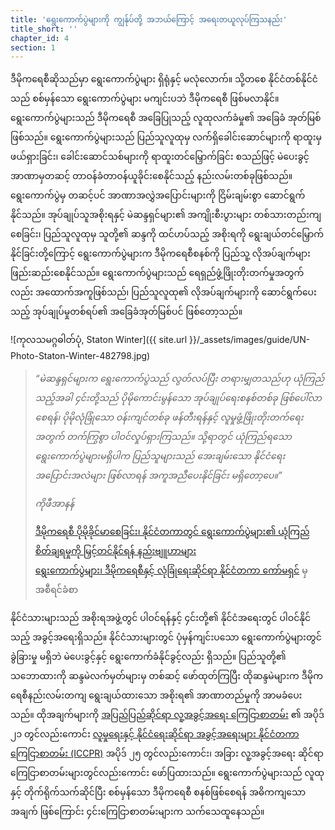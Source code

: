 ```yaml
---
title: 'ရွေးကောက်ပွဲများကို ကျွန်ုပ်တို့ အဘယ်ကြောင့် အရေးတယူလုပ်ကြသနည်း'
title_short: ''
chapter_id: 4
section: 1
---
```


ဒီမိုကရေစီဆိုသည်မှာ ရွေးကောက်ပွဲများ ရှိရုံနှင့် မလုံလောက်။ သို့တစေ နိုင်ငံတစ်နိုင်ငံသည် စစ်မှန်သော ရွေးကောက်ပွဲများ မကျင်းပဘဲ ဒီမိုကရေစီ ဖြစ်မလာနိုင်။ ရွေးကောက်ပွဲများသည် ဒီမိုကရေစီ အခြေပြုသည့် လူထုလက်ခံမှု၏ အခြေခံ အုတ်မြစ်ဖြစ်သည်။ ရွေးကောက်ပွဲများသည် ပြည်သူလူထုမှ လက်ရှိခေါင်းဆောင်များကို ရာထူးမှ ဖယ်ရှားခြင်း၊ ခေါင်းဆောင်သစ်များကို ရာထူးတင်မြှောက်ခြင်း စသည်ဖြင့် မဲပေးခွင့်အာဏာမှတဆင့် တာဝန်ခံတာဝန်ယူခိုင်းစေနိုင်သည့် နည်းလမ်းတစ်ခုဖြစ်သည်။ ရွေးကောက်ပွဲမှ တဆင့်ပင် အာဏာအလွှဲအပြောင်းများကို ငြိမ်းချမ်းစွာ ဆောင်ရွက်နိုင်သည်။ အုပ်ချုပ်သူအစိုးရနှင့် မဲဆန္ဒရှင်များ၏ အကျိုးစီးပွားများ တစ်သားတည်းကျစေခြင်း၊ ပြည်သူလူထုမှ သူတို့၏ ဆန္ဒကို ထင်ဟပ်သည့် အစိုးရကို ရွေးချယ်တင်မြှောက်နိုင်ခြင်းတို့ကြောင့် ရွေးကောက်ပွဲများက ဒီမိုကရေစီစနစ်ကို ပြည်သူ့ လိုအပ်ချက်များ ဖြည်းဆည်းစေနိုင်သည်။ ရွေးကောက်ပွဲများသည် ရေရှည်ဖွံ့ဖြိုးတိုးတက်မှုအတွက်လည်း အထောက်အကူဖြစ်သည်၊ ပြည်သူလူထု၏ လိုအပ်ချက်များကို ဆောင်ရွက်ပေးသည့် အုပ်ချုပ်မှုတစ်ရပ်၏ အခြေခံအုတ်မြစ်ပင် ဖြစ်တော့သည်။

![ကုလသမဂ္ဂဓါတ်ပုံ, Staton Winter]({{ site.url }}/\_assets/images/guide/UN-Photo-Staton-Winter-482798.jpg)

> _“မဲဆန္ဒရှင်များက ရွေးကောက်ပွဲသည် လွတ်လပ်ပြီး တရားမျှတသည်ဟု ယုံကြည်သည့်အခါ ၄င်းတို့သည် ပိုမိုကောင်းမွန်သော အုပ်ချုပ်ရေးစနစ်တစ်ခု ဖြစ်ပေါ်လာစေရန်၊ ပိုမိုလုံခြုံသော ဝန်းကျင်တစ်ခု ဖန်တီးရန်နှင့် လူမှုဖွံ့ဖြိုးတိုးတက်ရေးအတွက် တက်ကြွစွာ ပါဝင်လှုပ်ရှားကြသည်။ သို့ရာတွင် ယုံကြည်ရသော ရွေးကောက်ပွဲများမရှိပါက ပြည်သူများသည် အေးချမ်းသော နိုင်ငံရေးအပြောင်းအလဲများ ဖြစ်လာရန် အကူအညီပေးနိုင်ခြင်း မရှိတော့ပေ။”_
>
> <cite>ကိုဖီအာနန်</cite>
>
> [ဒီမိုကရေစီ ပိုမိုခိုင်မာစေခြင်း၊ နိုင်ငံတကာတွင် ရွေးကောက်ပွဲများ၏ ယုံကြည်စိတ်ချရမှုကို မြှင့်တင်နိုင်ရန် နည်းဗျူဟာများ](http://www.idea.int/news/deepening-democracy-a-strategy-for-improving-the-integrity-of-elections-worldwide.cfm)  
> [ရွေးကောက်ပွဲများ၊ ဒီမိုကရေစီနှင့် လုံခြုံရေးဆိုင်ရာ နိုင်ငံတကာ ကော်မရှင်](http://www.kofiannanfoundation.org/topics/supporting-democracy-and-elections-with-integrity/) မှ အစီရင်ခံစာ

နိုင်ငံသားများသည် အစိုးရအဖွဲ့တွင် ပါဝင်ရန်နှင့် ၄င်းတို့၏ နိုင်ငံအရေးတွင် ပါဝင်နိုင်သည့် အခွင့်အရေးရှိသည်။ နိုင်ငံသားများတွင် ပုံမှန်ကျင်းပသော ရွေးကောက်ပွဲများတွင် ခွဲခြားမှု မရှိဘဲ မဲပေးခွင့်နှင့် ရွေးကောက်ခံနိုင်ခွင့်လည်း ရှိသည်။ ပြည်သူတို့၏ သဘောထားကို ဆန္ဒမဲလက်မှတ်များမှ တစ်ဆင့် ဖော်ထုတ်ကြပြီး ထိုဆန္ဒမဲများက ဒီမိုကရေစီနည်းလမ်းတကျ ရွေးချယ်ထားသော အစိုးရ၏ အာဏာတည်မှုကို အာမခံပေးသည်။ ထိုအချက်များကို [အပြည်ပြည်ဆိုင်ရာ လူ့အခွင့်အရေး ကြေငြာစာတမ်း](http://www.un.org/my/documents/udhr/index.shtml) ၏ အပိုဒ် ၂၁ တွင်လည်းကောင်း [လူမှုရေးနှင့် နိုင်ငံရေးဆိုင်ရာ အခွင့်အရေးများ နိုင်ငံတကာ ကြေငြာစာတမ်း (ICCPR)](http://www.ohchr.org/my/professionalinterest/pages/ccpr.aspx) အပိုဒ် ၂၅ တွင်လည်းကောင်း၊ အခြား လူ့အခွင့်အရေး ဆိုင်ရာ ကြေငြာစာတမ်းများတွင်လည်းကောင်း ဖော်ပြထားသည်။ ရွေးကောက်ပွဲများသည် လူထုနှင့် တိုက်ရိုက်သက်ဆိုင်ပြီး စစ်မှန်သော ဒီမိုကရေစီ စနစ်ဖြစ်စေရန် အဓိကကျသော အချက် ဖြစ်ကြောင်း ၄င်းကြေငြာစာတမ်းများက သက်သေထူနေသည်။
